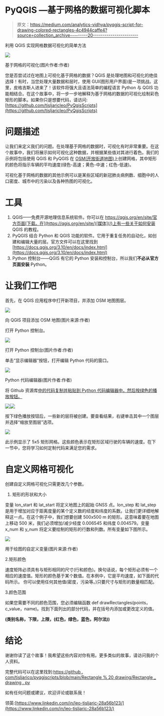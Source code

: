 # PyQGIS —基于网格的数据可视化脚本

> 原文：<https://medium.com/analytics-vidhya/pyqgis-script-for-drawing-colored-rectangles-4c4944caffe4?source=collection_archive---------20----------------------->

利用 QGIS 实现网格数据可视化的简单方法

![](img/9b387868957599bd968b4d49352d64b4.png)

基于网格的可视化(图片作者:作者)

您是否尝试过在地图上可视化基于网格的数据？QGIS 是处理地图和可视化的绝佳选择！有时，当您处理大量数据和层时，使用 GUI(图形用户界面)是一项挑战。这里，皮格吉斯人进来了！该软件将强大且语法简单的编程语言 Python 与 QGIS 功能相结合。在这个故事中，将一步一步地解释为基于网格的数据的可视化绘制彩色矩形的脚本。如果你只是想要代码，请访问:[https://github.com/tisljaricleo/PyQgisScripts](https://github.com/tisljaricleo/PyQgisScripts)

# **问题描述**

让我们来定义我们的问题。在处理基于网格的数据时，可视化有时非常重要。在这个故事中，我们将展示如何可视化这种数据，并根据某些值对其进行着色。我们的示例将包括使用 QGIS 和 PyQGIS 在 [OSM(开放街道地图)](https://www.openstreetmap.org)上创建网格，其中矩形的颜色将指示车辆的平均速度(绿色-高速；黄色-中速；红色-低速)。

可视化基于网格的数据的其他示例可以是某些区域的新冠肺炎病例数、细胞中的人口密度、城市中的污染以及各种热图的可视化。

# **工具**

1.  QGIS——免费开源地理信息系统软件。你可以在 https://qgis.org/en/site/官方页面[下载。在](https://qgis.org/en/site/)[媒体](/)上有一些关于如何安装 QGIS 的教程。
2.  PyQGIS 结合 Python 和 QGIS 功能的软件。它用于重复任务的自动化，如创建和编辑大量的层。官方文件可以在这里找到[https://docs.qgis.org/3.10/en/docs/index.html](https://docs.qgis.org/3.10/en/docs/index.html)
3.  Python 控制台——QGIS 有它的 Python 安装和控制台，所以我们**不必从官方页面安装** Python。

# 让我们工作吧

首先，在 QGIS 应用程序中打开新项目，并添加 OSM 地图图层。

![](img/ab7cd81b76521638aef74a7c604dda4f.png)

向 QGIS 项目添加 OSM 地图(图片来源:作者)

打开 Python 控制台。

![](img/96176fb000fa05eef4f661bb71d7cce7.png)

打开 Python 控制台(图片作者:作者)

单击“显示编辑器”按钮，打开编辑 Python 代码的窗口。

![](img/3bc589da20741b9faca2b7bf448e75ab.png)

Python 代码编辑器(图片作者:作者)

将 Github 资源库[中的代码复制并粘贴到 Python 代码编辑器中。然后按绿色的播放按钮。](https://github.com/tisljaricleo/PyQgisScripts/blob/main/Rectangle%20drawing/rectangle_drawing.py)

![](img/774b78bea06dc579291e47eb90db0f5c.png)![](img/43c5ad5929c41e6ddd4a7b1d65651a71.png)

按下绿色播放按钮后，一些新的层将被创建。要查看结果，右键单击其中一个图层并选择“缩放至图层”选项。

![](img/9e4566fb3f6a401523a5d85770d983f0.png)

此示例显示了 5x5 矩形网格。这些颜色表示在矩形区域行驶的车辆的速度。在下一节中，您将学习如何定制代码来满足您的需求。

# 自定义网格可视化

创建自定义网格可视化只需更改几个参数。

1.  矩形的形状和大小

变量 lon_start 和 lat_start 将定义地图上的起始 GNSS 点。lon_step 和 lat_step 是用于增加对应于距离度量的某个定义数的经度和纬度的系数。让我们更详细地解释这一点。在这个例子中，我们想要创建 500x500 m 的矩形。这意味着要在地图上移动 500 米，我们必须增加/减少经度 0.006545 和纬度 0.004579。变量 x_num 和 y_num 将定义要绘制的矩形的行数和列数。所有变量如下图所示。

![](img/b99337bb22963edbee5d15940712f62c.png)

用于绘图的自定义变量(图片来源:作者)

2.矩形颜色

速度矩阵必须具有与矩形相同的尺寸(行和颜色)。换句话说，每个矩形必须有一个相应的速度值。矩形的颜色基于某个数值。在本例中，它是平均速度，如下面的代码所示。
你可以使用任何其他值(密度，污染等。)只要尺寸与矩形的数量相匹配。

3.颜色范围

如果您需要不同的颜色范围，您必须编辑函数 def drawRectangles(points，c_value，name)。找到下面列出的部分代码，并在括号内添加或更改定义的值。

**(类别名称，下限，上限，(红色，绿色，蓝色，阿尔法))**

# 结论

谢谢你读了这个故事！我希望这些内容对你有用。更多类似的故事，请访问我的个人资料。

完整代码可以在这里找到:[https://github . com/tisljarico/pyqgiscripts/blob/main/Rectangle % 20 drawing/Rectangle _ drawing . py](https://github.com/tisljaricleo/PyQgisScripts/blob/main/Rectangle%20drawing/rectangle_drawing.py)

如有任何问题或建议，欢迎评论或联系我！

领英:[https://www.linkedin.com/in/leo-tisljaric-28a56b123/](https://www.linkedin.com/in/leo-tisljaric-28a56b123/)